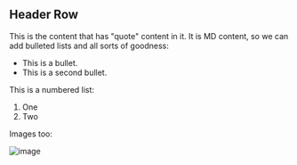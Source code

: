 ## Header Row ##

This is the content that has "quote" content in it. It is MD content, so we can add bulleted lists and all sorts of goodness:

* This is a bullet.
* This is a second bullet.

This is a numbered list:

1. One
1. Two

Images too:

![image](http://cdn.akc.org/content/article-body-image/housetrain_adult_dog_hero.jpg)
